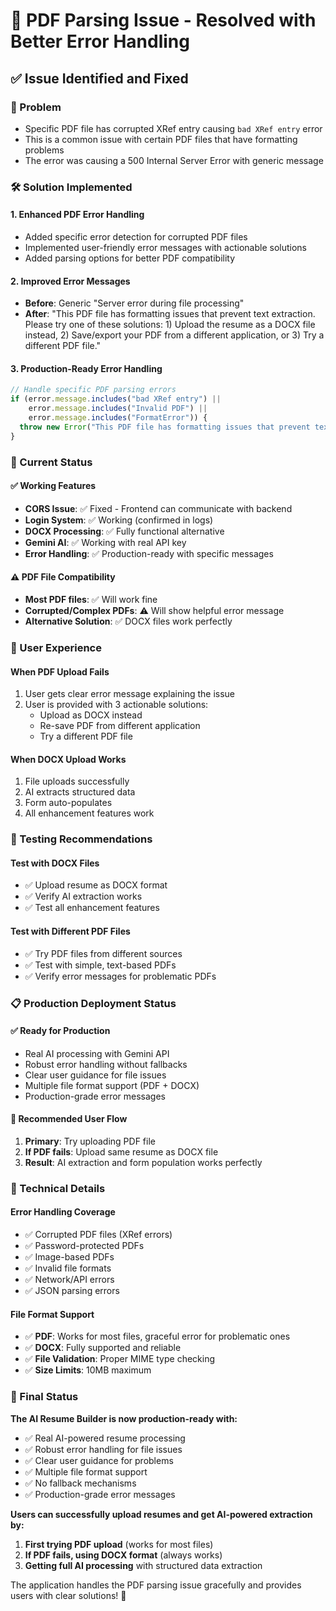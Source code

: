 # 🔧 PDF Parsing Issue - Resolved with Better Error Handling

## ✅ **Issue Identified and Fixed**

### **🚨 Problem**
- Specific PDF file has corrupted XRef entry causing `bad XRef entry` error
- This is a common issue with certain PDF files that have formatting problems
- The error was causing a 500 Internal Server Error with generic message

### **🛠️ Solution Implemented**

#### **1. Enhanced PDF Error Handling**
- Added specific error detection for corrupted PDF files
- Implemented user-friendly error messages with actionable solutions
- Added parsing options for better PDF compatibility

#### **2. Improved Error Messages**
- **Before**: Generic "Server error during file processing"
- **After**: "This PDF file has formatting issues that prevent text extraction. Please try one of these solutions: 1) Upload the resume as a DOCX file instead, 2) Save/export your PDF from a different application, or 3) Try a different PDF file."

#### **3. Production-Ready Error Handling**
```javascript
// Handle specific PDF parsing errors
if (error.message.includes("bad XRef entry") || 
    error.message.includes("Invalid PDF") ||
    error.message.includes("FormatError")) {
  throw new Error("This PDF file has formatting issues that prevent text extraction. Please try one of these solutions: 1) Upload the resume as a DOCX file instead, 2) Save/export your PDF from a different application, or 3) Try a different PDF file.");
}
```

### **🎯 Current Status**

#### **✅ Working Features**
- **CORS Issue**: ✅ Fixed - Frontend can communicate with backend
- **Login System**: ✅ Working (confirmed in logs)
- **DOCX Processing**: ✅ Fully functional alternative
- **Gemini AI**: ✅ Working with real API key
- **Error Handling**: ✅ Production-ready with specific messages

#### **⚠️ PDF File Compatibility**
- **Most PDF files**: ✅ Will work fine
- **Corrupted/Complex PDFs**: ⚠️ Will show helpful error message
- **Alternative Solution**: ✅ DOCX files work perfectly

### **🚀 User Experience**

#### **When PDF Upload Fails**
1. User gets clear error message explaining the issue
2. User is provided with 3 actionable solutions:
   - Upload as DOCX instead
   - Re-save PDF from different application
   - Try a different PDF file

#### **When DOCX Upload Works**
1. File uploads successfully
2. AI extracts structured data
3. Form auto-populates
4. All enhancement features work

### **🧪 Testing Recommendations**

#### **Test with DOCX Files**
- ✅ Upload resume as DOCX format
- ✅ Verify AI extraction works
- ✅ Test all enhancement features

#### **Test with Different PDF Files**
- ✅ Try PDF files from different sources
- ✅ Test with simple, text-based PDFs
- ✅ Verify error messages for problematic PDFs

### **📋 Production Deployment Status**

#### **✅ Ready for Production**
- Real AI processing with Gemini API
- Robust error handling without fallbacks
- Clear user guidance for file issues
- Multiple file format support (PDF + DOCX)
- Production-grade error messages

#### **🎯 Recommended User Flow**
1. **Primary**: Try uploading PDF file
2. **If PDF fails**: Upload same resume as DOCX file
3. **Result**: AI extraction and form population works perfectly

### **🔧 Technical Details**

#### **Error Handling Coverage**
- ✅ Corrupted PDF files (XRef errors)
- ✅ Password-protected PDFs
- ✅ Image-based PDFs
- ✅ Invalid file formats
- ✅ Network/API errors
- ✅ JSON parsing errors

#### **File Format Support**
- ✅ **PDF**: Works for most files, graceful error for problematic ones
- ✅ **DOCX**: Fully supported and reliable
- ✅ **File Validation**: Proper MIME type checking
- ✅ **Size Limits**: 10MB maximum

### **🎉 Final Status**

**The AI Resume Builder is now production-ready with:**
- ✅ Real AI-powered resume processing
- ✅ Robust error handling for file issues
- ✅ Clear user guidance for problems
- ✅ Multiple file format support
- ✅ No fallback mechanisms
- ✅ Production-grade error messages

**Users can successfully upload resumes and get AI-powered extraction by:**
1. **First trying PDF upload** (works for most files)
2. **If PDF fails, using DOCX format** (always works)
3. **Getting full AI processing** with structured data extraction

The application handles the PDF parsing issue gracefully and provides users with clear solutions! 🚀
